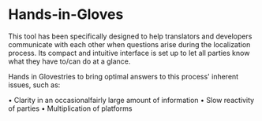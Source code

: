# Hands-in-Gloves

This tool has been specifically designed to help translators and developers communicate with each other when questions arise during the localization process. Its compact and intuitive interface is set up to let all parties know what they have to/can do at a glance.

Hands in Glovestries to bring optimal answers to this process' inherent issues, such as:

•	Clarity in an occasionalfairly large amount of information
•	Slow reactivity of parties
•	Multiplication of platforms

